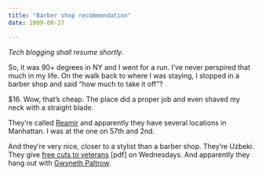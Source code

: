 ```yaml
---
title: "Barber shop recommendation"
date: 2009-08-27

---
```


_Tech blogging shall resume shortly._

So, it was 90+ degrees in NY and I went for a run. I’ve never perspired that much in my life. On the walk back to where I was staying, I stopped in a barber shop and said “how much to take it off”?

$16. Wow, that’s cheap. The place did a proper job and even shaved my neck with a straight blade.

They’re called [Reamir](http://www.reamir.com/) and apparently they have several locations in Manhattan. I was at the one on 57th and 2nd.

And they’re very nice, closer to a stylist than a barber shop. They’re Uzbeki. They give [free cuts to veterans](http://www.derringermedia.com/images/reamir/image16.pdf) [pdf] on Wednesdays. And apparently they hang out with [Gwyneth Paltrow](http://www.reamir.com/page_info.php?pages_id=1?osCsid=8f192ec393cd07ddee6f4f1f6a7c2250).
